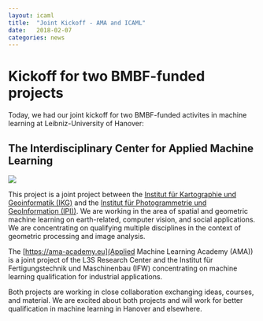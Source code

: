 ```yaml
---
layout: icaml
title:  "Joint Kickoff - AMA and ICAML"
date:   2018-02-07
categories: news
---
```

# Kickoff for two BMBF-funded projects

Today, we had our joint kickoff for two BMBF-funded activites in machine learning at Leibniz-University of Hanover:

## The Interdisciplinary Center for Applied Machine Learning

<img src="/gfx/icaml_logo.png" class="floater"/>

This project is a joint project between the [Institut für Kartographie und Geoinformatik (IKG)](http://www.ikg.uni-hannover.de)
and the [Institut für Photogrammetrie und GeoInformation (IPI))](http://www.ipi.uni-hannover.de). We are working in the area
of spatial and geometric machine learning on earth-related, computer vision, and social applications. We are concentrating
on qualifying multiple disciplines in the context of geometric processing and image analysis.


The [https://ama-academy.eu](Applied Machine Learning Academy (AMA))
is a joint project of the L3S Research Center and the Institut für Fertigungstechnik und Maschinenbau (IFW) concentrating
on machine learning qualification for industrial applications. 

Both projects are working in close collaboration exchanging ideas, courses, and material. We are excited about both projects and will
work for better qualification in machine learning in Hanover and elsewhere.
